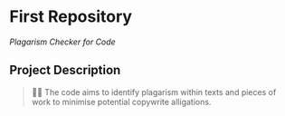 # First Repository
 
*Plagarism Checker for Code*



## Project Description

> 🏴‍☠ The code aims to identify plagarism within texts and pieces of work to minimise potential copywrite alligations.
